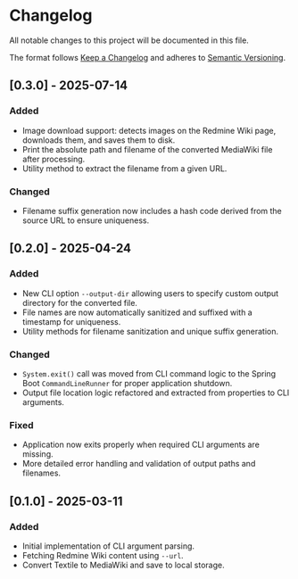 # Changelog

All notable changes to this project will be documented in this file.

The format follows [Keep a Changelog](https://keepachangelog.com/en/1.0.0/) and adheres to [Semantic Versioning](https://semver.org/).

## [0.3.0] - 2025-07-14
### Added
- Image download support: detects images on the Redmine Wiki page, downloads them, and saves them to disk.
- Print the absolute path and filename of the converted MediaWiki file after processing.
- Utility method to extract the filename from a given URL.

### Changed
- Filename suffix generation now includes a hash code derived from the source URL to ensure uniqueness.


## [0.2.0] - 2025-04-24
### Added
- New CLI option `--output-dir` allowing users to specify custom output directory for the converted file.
- File names are now automatically sanitized and suffixed with a timestamp for uniqueness.
- Utility methods for filename sanitization and unique suffix generation.

### Changed
- `System.exit()` call was moved from CLI command logic to the Spring Boot `CommandLineRunner` for proper application shutdown.
- Output file location logic refactored and extracted from properties to CLI arguments.

### Fixed
- Application now exits properly when required CLI arguments are missing.
- More detailed error handling and validation of output paths and filenames.

## [0.1.0] - 2025-03-11
### Added
- Initial implementation of CLI argument parsing.
- Fetching Redmine Wiki content using `--url`.
- Convert Textile to MediaWiki and save to local storage.
